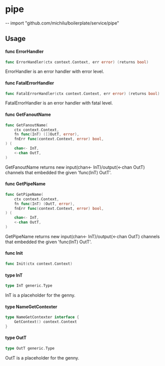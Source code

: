 # pipe
--
    import "github.com/michilu/boilerplate/service/pipe"


## Usage

#### func  ErrorHandler

```go
func ErrorHandler(ctx context.Context, err error) (returns bool)
```
ErrorHandler is an error handler with error level.

#### func  FatalErrorHandler

```go
func FatalErrorHandler(ctx context.Context, err error) (returns bool)
```
FatalErrorHandler is an error handler with fatal level.

#### func  GetFanoutName

```go
func GetFanoutName(
	ctx context.Context,
	fn func(InT) ([]OutT, error),
	fnErr func(context.Context, error) bool,
) (
	chan<- InT,
	<-chan OutT,
)
```
GetFanoutName returns new input(chan<- InT)/output(<-chan OutT) channels that
embedded the given 'func(InT) OutT'.

#### func  GetPipeName

```go
func GetPipeName(
	ctx context.Context,
	fn func(InT) (OutT, error),
	fnErr func(context.Context, error) bool,
) (
	chan<- InT,
	<-chan OutT,
)
```
GetPipeName returns new input(chan<- InT)/output(<-chan OutT) channels that
embedded the given 'func(InT) OutT'.

#### func  Init

```go
func Init(ctx context.Context)
```

#### type InT

```go
type InT generic.Type
```

InT is a placeholder for the genny.

#### type NameGetContexter

```go
type NameGetContexter interface {
	GetContext() context.Context
}
```


#### type OutT

```go
type OutT generic.Type
```

OutT is a placeholder for the genny.
